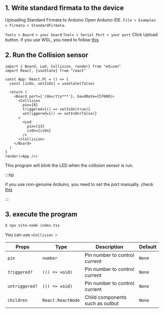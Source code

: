 
## 1. Write standard firmata to the device
Uploading Standard Firmata to Arduino
Open Arduino IDE.
`File > Examples > Firmata > StandardFirmata`.

`Tools > Board > your board`
`Tools > Serial Port > your port`
Click Upload button. if you use WSL, you need to follow [this](/docs/Getting%20Started/How%20to%20WSL.md)

## 2. Run the Collision sensor

```tsx title="index.tsx"
import { Board, Led, Collision, render} from "edison"
import React, {useState} from "react"

const App: React.FC = () => {
  const [isOn, setIsOn] = useState(false)

  return (
    <Board port={'/dev/tty***'}, baudRate={57600}> 
      <Collision
        pin={8}
        triggered={() => setIsOn(true)}
        untriggered={() => setIsOn(false)}
      >
        <Led
          pin={13}
          isOn={isOn}
        />
      </Collision>
    </Board>
  )
}
render(<App />)
```
This program will blink the LED when the collision sensor is run.

:::tip

if you use non-genuine Arduino, you need to set the port manually.
check [this](/docs/API/connectManual.md)

:::

## 3. execute the program
```bash
$ npx vite-node index.tsx 
```

You can use `<Collision >`

| Props | Type   | Description      | Default |
|-----------|--------|-----------------------|---------|
| `pin`      | `number`  | Pin number to control current     | `None` |
| `triggered?`      | `(() => void)`  | Pin number to control current     | `None` |
| `untriggered?`      | `(() => void)`  | Pin number to control current     | `None` |
| `children`      | `React.ReactNode`  | Child components such as outbut     | `None` |


